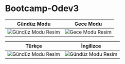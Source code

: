 # Bootcamp-Odev3

| Gündüz Modu                                    | Gece Modu                                    |
| --------------------------------------------- | -------------------------------------------- |
| ![Gündüz Modu Resim](https://github.com/AlperenImam0glu/Bootcamp-Odev3/assets/86842336/1f562399-7e5c-4ffc-b2c2-15c0e6657009) | ![Gece Modu Resim](https://github.com/AlperenImam0glu/Bootcamp-Odev3/assets/86842336/c6f0b9b8-78d5-4811-82f5-add3bd2bfdf4) |

| Türkçe                                        | İngilizce                                   |
| --------------------------------------------- | -------------------------------------------- |
| ![Gündüz Modu Resim](https://github.com/AlperenImam0glu/Bootcamp-Odev3/assets/86842336/4c33869c-dc58-4cc3-965b-c16fcc6294ce) | ![Gündüz Modu Resim](https://github.com/AlperenImam0glu/Bootcamp-Odev3/assets/86842336/1f562399-7e5c-4ffc-b2c2-15c0e6657009) |

